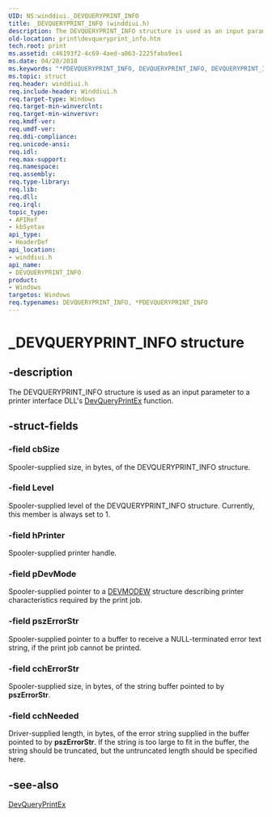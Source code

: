 ```yaml
---
UID: NS:winddiui._DEVQUERYPRINT_INFO
title: _DEVQUERYPRINT_INFO (winddiui.h)
description: The DEVQUERYPRINT_INFO structure is used as an input parameter to a printer interface DLL's DevQueryPrintEx function.
old-location: print\devqueryprint_info.htm
tech.root: print
ms.assetid: c46193f2-4c69-4aed-a063-2225faba9ee1
ms.date: 04/20/2018
ms.keywords: "*PDEVQUERYPRINT_INFO, DEVQUERYPRINT_INFO, DEVQUERYPRINT_INFO structure [Print Devices], PDEVQUERYPRINT_INFO, PDEVQUERYPRINT_INFO structure pointer [Print Devices], _DEVQUERYPRINT_INFO, print.devqueryprint_info, print_interface-graphics_f968cd94-5290-4aab-908b-c0c01d3038a6.xml, winddiui/DEVQUERYPRINT_INFO, winddiui/PDEVQUERYPRINT_INFO"
ms.topic: struct
req.header: winddiui.h
req.include-header: Winddiui.h
req.target-type: Windows
req.target-min-winverclnt: 
req.target-min-winversvr: 
req.kmdf-ver: 
req.umdf-ver: 
req.ddi-compliance: 
req.unicode-ansi: 
req.idl: 
req.max-support: 
req.namespace: 
req.assembly: 
req.type-library: 
req.lib: 
req.dll: 
req.irql: 
topic_type:
- APIRef
- kbSyntax
api_type:
- HeaderDef
api_location:
- winddiui.h
api_name:
- DEVQUERYPRINT_INFO
product:
- Windows
targetos: Windows
req.typenames: DEVQUERYPRINT_INFO, *PDEVQUERYPRINT_INFO
---
```


# _DEVQUERYPRINT_INFO structure


## -description


The DEVQUERYPRINT_INFO structure is used as an input parameter to a printer interface DLL's <a href="https://msdn.microsoft.com/library/windows/hardware/ff547576">DevQueryPrintEx</a> function.


## -struct-fields




### -field cbSize

Spooler-supplied size, in bytes, of the DEVQUERYPRINT_INFO structure.


### -field Level

Spooler-supplied level of the DEVQUERYPRINT_INFO structure. Currently, this member is always set to 1.


### -field hPrinter

Spooler-supplied printer handle.


### -field pDevMode

Spooler-supplied pointer to a <a href="https://msdn.microsoft.com/library/windows/hardware/ff552837">DEVMODEW</a> structure describing printer characteristics required by the print job.


### -field pszErrorStr

Spooler-supplied pointer to a buffer to receive a NULL-terminated error text string, if the print job cannot be printed.


### -field cchErrorStr

Spooler-supplied size, in bytes, of the string buffer pointed to by <b>pszErrorStr</b>.


### -field cchNeeded

Driver-supplied length, in bytes, of the error string supplied in the buffer pointed to by <b>pszErrorStr</b>. If the string is too large to fit in the buffer, the string should be truncated, but the untruncated length should be specified here.


## -see-also




<a href="https://msdn.microsoft.com/library/windows/hardware/ff547576">DevQueryPrintEx</a>
 

 

